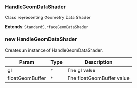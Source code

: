 <a name="HandleGeomDataShader"></a>

### HandleGeomDataShader 
Class representing Geometry Data Shader


**Extends**: <code>StandardSurfaceGeomDataShader</code>  
<a name="new_HandleGeomDataShader_new"></a>

### new HandleGeomDataShader
Creates an instance of HandleGeomDataShader.


| Param | Type | Description |
| --- | --- | --- |
| gl | <code>\*</code> | The gl value |
| floatGeomBuffer | <code>\*</code> | The floatGeomBuffer value |

